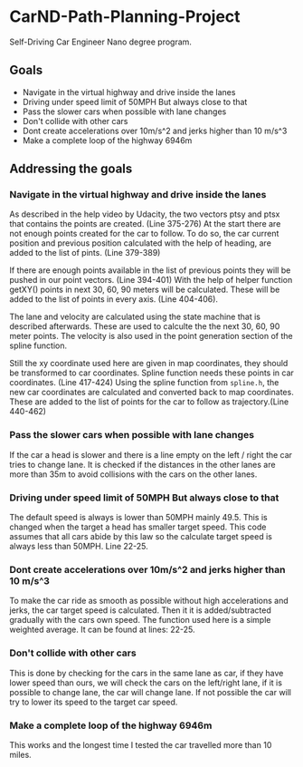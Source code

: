 # CarND-Path-Planning-Project

Self-Driving Car Engineer Nano degree program.

## Goals

- Navigate in the virtual highway and drive inside the lanes
- Driving under speed limit of 50MPH But always close to that
- Pass the slower cars when possible with lane changes
- Don't collide with other cars
- Dont create accelerations over 10m/s^2 and jerks higher than 10 m/s^3 
- Make a complete loop of the highway 6946m

## Addressing the goals

### Navigate in the virtual highway and drive inside the lanes

As described in the help video by Udacity, the two vectors ptsy and ptsx that contains the points are created. (Line 375-276) At the start there are not enough points created for the car to follow. To do so, the car current position and previous position calculated with the help of heading, are added to the list of pints. (Line 379-389)

If there are enough points available in the list of previous points they will be pushed in our point vectors. (Line 394-401) With the help of helper function getXY() points in next 30, 60, 90 meters will be calculated. These will be added to the list of points in every axis. (Line 404-406).

The lane and velocity are calculated using the state machine that is described afterwards. These are used to calculte the the next 30, 60, 90 meter points. The velocity is also used in the point generation section of the spline function.

Still the xy coordinate used here are given in map coordinates, they should be transformed to car coordinates. Spline function needs these points in car coordinates. (Line 417-424) Using the spline function from `spline.h`, the new car coordinates are calculated and converted back to map coordinates. These are added to the list of points for the car to follow as trajectory.(Line 440-462)

### Pass the slower cars when possible with lane changes

If the car a head is slower and there is a line empty on the left / right the car tries to change lane. It is checked
if the distances in the other lanes are more than 35m to avoid collisions with the cars on the other lanes.

### Driving under speed limit of 50MPH But always close to that

The default speed is always is lower than 50MPH mainly 49.5. This is changed when the target a head has smaller target speed. This code assumes that all cars abide by this law so the calculate target speed is always less than 50MPH. Line 22-25.

### Dont create accelerations over 10m/s^2 and jerks higher than 10 m/s^3

To make the car ride as smooth as possible without high accelerations and jerks, the car target speed is calculated. Then it it is added/subtracted gradually with the cars own speed. The function used here is a simple weighted average.
It can be found at lines: 22-25.

### Don't collide with other cars

This is done by checking for the cars in the same lane as car, if they have lower speed than ours, we will check the cars on the left/right lane, if it is possible to change lane, the car will change lane. If not possible the car will try to lower its speed to the target car speed.

### Make a complete loop of the highway 6946m

This works and the longest time I tested the car travelled more than 10 miles.